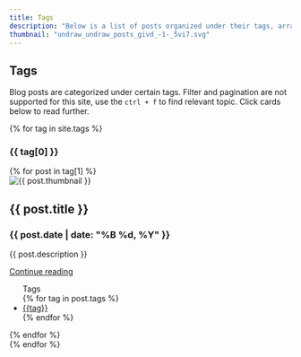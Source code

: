 ```yaml
---
title: Tags
description: "Below is a list of posts organized under their tags, arranged from the most recent to the oldest. Pagination does not work here due to Jekyll limitations."
thumbnail: "undraw_undraw_posts_givd_-1-_5vi7.svg"
---
```


## Tags

Blog posts are categorized under certain tags. Filter and pagination are not supported for this site, use the `ctrl + f` to find relevant topic. Click cards below to read further.

{% for tag in site.tags %}
  <div class="py-5">
    <h3 id="#{{ tag[0] | slugize }}" class="pb-2 border-bottom">{{ tag[0] }}</h3>
    <div class="row row-cols-1 row-cols-md-3 g-4 py-5">
      {% for post in tag[1] %}
          <div class="col">
            <div class="card h-100">
              <div class="p-4">
                <img class="card-img-top" src="{{ site.baseurl }}/assets/svgs/{{ post.thumbnail }}" alt="{{ post.thumbnail }}" style="aspect-ratio: 143 / 90;">
              </div>
              <div class="card-body border-top">
                <h2 class="h5 card-title">{{ post.title }}</h2>
                <h3 class="h6 card-subtitle mb-2 text-body-secondary">{{ post.date | date: "%B %d, %Y" }}</h3>
                <p class="card-text text-truncate" style="max-width: 100%;">{{ post.description }}</p>
                <a href="{{ site.baseurl }}{{ post.url }}" class="btn btn-primary">Continue reading</a>
              </div>
              <ul class="list-group list-group-flush">
                <div class="card-header">
                  Tags
                </div>
                {% for tag in post.tags %}
                  <li class="list-group-item">
                    <a class="card-link" href="{{site.baseurl}}/tags.html#{{tag|slugize}}">{{tag}}</a>
                  </li>
                {% endfor %}
              </ul>
            </div>
          </div>
      {% endfor %}
    </div>
  </div>
{% endfor %}